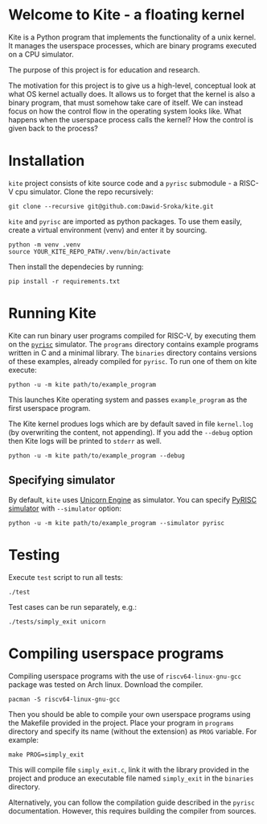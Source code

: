 # Welcome to Kite - a floating kernel

Kite is a Python program that implements the functionality of a unix kernel. It manages the userspace processes, which are binary programs executed on a CPU simulator.

The purpose of this project is for education and research.

The motivation for this project is to give us a high-level, conceptual look at what OS kernel actually does. It allows us to forget that the kernel is also a binary program, that must somehow take care of itself. We can instead focus on how the control flow in the operating system looks like. What happens when the userspace process calls the kernel? How the control is given back to the process?

# Installation

`kite` project consists of kite source code and a `pyrisc` submodule - a RISC-V cpu simulator. Clone the repo recursively:
```
git clone --recursive git@github.com:Dawid-Sroka/kite.git
```
`kite` and `pyrisc` are imported as python packages. To use them easily, create a virtual environment (venv) and enter it by sourcing.
```
python -m venv .venv
source YOUR_KITE_REPO_PATH/.venv/bin/activate
```
Then install the dependecies by running:
```
pip install -r requirements.txt
```

# Running Kite

Kite can run binary user programs compiled for RISC-V, by executing them on the [`pyrisc`](https://github.com/snu-csl/pyrisc) simulator. The `programs` directory contains example programs written in C and a minimal library. The `binaries` directory contains versions of these examples, already compiled for `pyrisc`. To run one of them on kite execute:

```
python -u -m kite path/to/example_program
```
This launches Kite operating system and passes `example_program` as the first userspace program.

The Kite kernel produes logs which are by default saved in file `kernel.log` (by overwriting the content, not appending). If you add the `--debug` option then Kite logs will be printed to `stderr` as well.
```
python -u -m kite path/to/example_program --debug
```

## Specifying simulator

By default, `kite` uses [Unicorn Engine](https://github.com/unicorn-engine/unicorn) as simulator. You can specify [PyRISC simulator](https://github.com/Dawid-Sroka/pyrisc) with `--simulator` option:

```
python -u -m kite path/to/example_program --simulator pyrisc
```

# Testing

Execute `test` script to run all tests:

```
./test
```

Test cases can be run separately, e.g.:

```
./tests/simply_exit unicorn
```

# Compiling userspace programs

Compiling userspace programs with the use of `riscv64-linux-gnu-gcc` package was tested on Arch linux. Download the compiler.
```
pacman -S riscv64-linux-gnu-gcc
```
Then you should be able to compile your own userspace programs using the Makefile provided in the project. Place your program in `programs` directory and specify its name (without the extension) as `PROG` variable. For example:
```
make PROG=simply_exit
```
This will compile file `simply_exit.c`, link it with the library provided in the project and produce an executable file named `simply_exit` in the `binaries` directory.

Alternatively, you can follow the compilation guide described in the `pyrisc` documentation. However, this requires building the compiler from sources.
